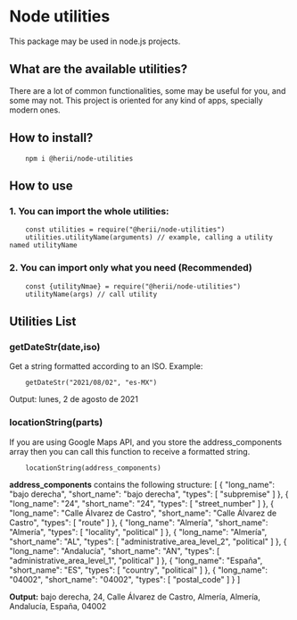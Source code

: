 # Node utilities

This package may be used in node.js projects.

## What are the available utilities?

There are a lot of common functionalities, some may be useful for you, and some may not.
This project is oriented for any kind of apps, specially modern ones. 

## How to install?
        npm i @herii/node-utilities

## How to use

### 1. You can import the whole utilities:
        const utilities = require("@herii/node-utilities")
        utilities.utilityName(arguments) // example, calling a utility named utilityName

### 2. You can import only what you need (Recommended)
        const {utilityNmae} = require("@herii/node-utilities")
        utilityName(args) // call utility


## Utilities List

### getDateStr(date,iso)

Get a string formatted according to an ISO.
Example:

        getDateStr("2021/08/02", "es-MX")

Output: lunes, 2 de agosto de 2021


### locationString(parts)

If you are using Google Maps API, and you store the address_components array then you can call this function to receive a formatted string.

        locationString(address_components)


**address_components** contains the following structure:
            [
                    {
                        "long_name": "bajo derecha",
                        "short_name": "bajo derecha",
                        "types": [
                            "subpremise"
                        ]
                    },
                    {
                        "long_name": "24",
                        "short_name": "24",
                        "types": [
                            "street_number"
                        ]
                    },
                    {
                        "long_name": "Calle Álvarez de Castro",
                        "short_name": "Calle Álvarez de Castro",
                        "types": [
                            "route"
                        ]
                    },
                    {
                        "long_name": "Almería",
                        "short_name": "Almería",
                        "types": [
                            "locality",
                            "political"
                        ]
                    },
                    {
                        "long_name": "Almería",
                        "short_name": "AL",
                        "types": [
                            "administrative_area_level_2",
                            "political"
                        ]
                    },
                    {
                        "long_name": "Andalucía",
                        "short_name": "AN",
                        "types": [
                            "administrative_area_level_1",
                            "political"
                        ]
                    },
                    {
                        "long_name": "España",
                        "short_name": "ES",
                        "types": [
                            "country",
                            "political"
                        ]
                    },
                    {
                        "long_name": "04002",
                        "short_name": "04002",
                        "types": [
                            "postal_code"
                        ]
                    }
                ]


**Output:**
bajo derecha, 24, Calle Álvarez de Castro, Almería, Almería, Andalucía, España, 04002